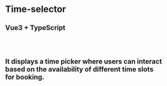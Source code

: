 # Time-selector
<h2>Vue3 + TypeScript<h2/>
<br />
<h2>It displays a time picker where users can interact based on the availability of different time slots for booking.<h2/>
